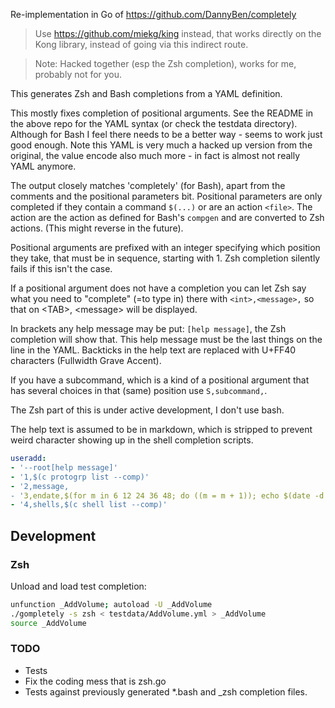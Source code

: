Re-implementation in Go of https://github.com/DannyBen/completely

> Use https://github.com/miekg/king instead, that works directly on the Kong library, instead
> of going via this indirect route.

> Note: Hacked together (esp the Zsh completion), works for me, probably not for you.

This generates Zsh and Bash completions from a YAML definition.

This mostly fixes completion of positional arguments. See the README in the above repo for the YAML
syntax (or check the testdata directory). Although for Bash I feel there needs to be a better way -
seems to work just good enough. Note this YAML is very much a hacked up version from the original,
the value encode also much more - in fact is almost not really YAML anymore.

The output closely matches 'completely' (for Bash), apart from the comments and the positional
parameters bit. Positional parameters are only completed if they contain a command `$(...)` or are
an action `<file>`. The action are the action as defined for Bash's `compgen` and are converted to
Zsh actions. (This might reverse in the future).

Positional arguments are prefixed with an integer specifying which position they take, that must be
in sequence, starting with 1. Zsh completion silently fails if this isn't the case.

If a positional argument does not have a completion you can let Zsh say what you need to "complete"
(=to type in) there with `<int>,<message>,` so that on \<TAB\>, \<message\> will be displayed.

In brackets any help message may be put: `[help message]`, the Zsh completion will show that. This
help message must be the last things on the line in the YAML. Backticks in the help text are
replaced with U+FF40 characters (Fullwidth Grave Accent).

If you have a subcommand, which is a kind of a positional argument that has several choices in that
(same) position use `S,subcommand,`.

The Zsh part of this is under active development, I don't use bash.

The help text is assumed to be in markdown, which is stripped to prevent weird character showing up
in the shell completion scripts.

```yaml
useradd:
- '--root[help message]'
- '1,$(c protogrp list --comp)'
- '2,message,
- '3,endate,$(for m in 6 12 24 36 48; do ((m = m + 1)); echo $(date -d "$(date +%Y-%m-1) $m month" +%Y-%m-%d); done)'
- '4,shells,$(c shell list --comp)'
```

## Development

### Zsh

Unload and load test completion:

```sh
unfunction _AddVolume; autoload -U _AddVolume
./gompletely -s zsh < testdata/AddVolume.yml > _AddVolume
source _AddVolume
```

### TODO

- Tests
- Fix the coding mess that is zsh.go
- Tests against previously generated \*.bash and \_zsh completion files.

